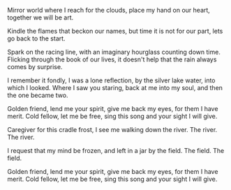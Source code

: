 Mirror world where I reach for the clouds,
place my hand on our heart,
together we will be art.

Kindle the flames that beckon our names,
but time it is not for our part,
lets go back to the start.

Spark on the racing line,
with an imaginary hourglass counting down time.
Flicking through the book of our lives,
it doesn't help that the rain always comes by surprise.

I remember it fondly, I was a lone reflection,
by the silver lake water, into which I looked.
Where I saw you staring, back at me into my soul,
and then the one became two.

Golden friend, lend me your spirit,
give me back my eyes, for them I have merit.
Cold fellow, let me be free,
sing this song and your sight I will give.

Caregiver for this cradle frost,
I see me walking down the river.
The river. The river.

I request that my mind be frozen,
and left in a jar by the field.
The field. The field.

Golden friend, lend me your spirit,
give me back my eyes, for them I have merit.
Cold fellow, let me be free,
sing this song and your sight I will give.